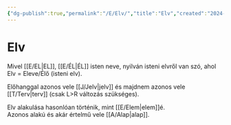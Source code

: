 ```yaml
---
{"dg-publish":true,"permalink":"/E/Elv/","title":"Elv","created":"2024-04-25T16:36","updated":"2024-04-27T00:04"}
---
```



# Elv

Mivel [[E/EL\|EL]], [[E/ÉL\|ÉL]] isten neve, nyilván isteni elvről van szó, ahol Elv = Eleve/Élő (isteni elv).  

Előhanggal azonos vele [[J/Jelv\|jelv]] és majdnem azonos vele [[T/Terv\|terv]] (csak L>R változás szükséges).  

Elv alakulása hasonlóan történik, mint [[E/Elem\|elem]]é.  
Azonos alakú és akár értelmű vele [[A/Alap\|alap]].  